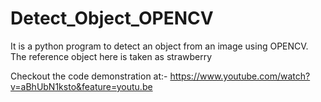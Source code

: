 # Detect_Object_OPENCV
It is a python program to detect an object from an image using OPENCV. The reference object here is taken as strawberry

Checkout the code demonstration at:-
https://www.youtube.com/watch?v=aBhUbN1ksto&feature=youtu.be
